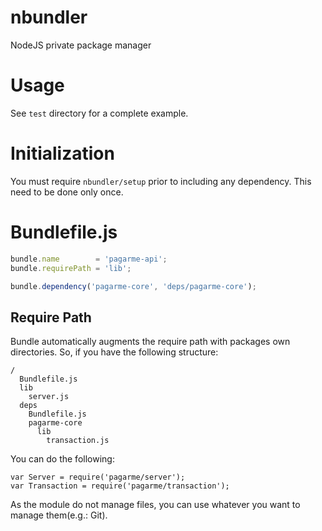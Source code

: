 # nbundler
NodeJS private package manager

# Usage
See `test` directory for a complete example.

# Initialization
You must require `nbundler/setup` prior to including any dependency. This need to be done only once.

# Bundlefile.js
```js
bundle.name        = 'pagarme-api';
bundle.requirePath = 'lib';

bundle.dependency('pagarme-core', 'deps/pagarme-core');
```

## Require Path
Bundle automatically augments the require path with packages own directories. So, if you have the following structure:

```
/
  Bundlefile.js
  lib
    server.js
  deps
    Bundlefile.js
    pagarme-core
      lib
        transaction.js
```

You can do the following:

```
var Server = require('pagarme/server');
var Transaction = require('pagarme/transaction');
```

As the module do not manage files, you can use whatever you want to manage them(e.g.: Git).

